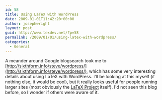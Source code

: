 ```yaml
---
id: 58
title: Using LaTeX with WordPress
date: 2009-01-01T11:42:20+00:00
author: josephwright
layout: post
guid: http://www.texdev.net/?p=58
permalink: /2009/01/01/using-latex-with-wordpress/
categories:
  - General
---
```

A meander around Google blogsearch took me to [http://sixthform.info/steve/wordpress/](http://sixthform.info/steve/wordpress/), which has some very interesting details about using LaTeX with WordPress.  I'll be looking at this myself (if nothing else, it would be cool), but it really looks useful for people running larger sites (most obviously the [LaTeX Project](http://www.latex-project.org/) itself).  I'd not seen this blog before, so I wonder if others were aware of it.
